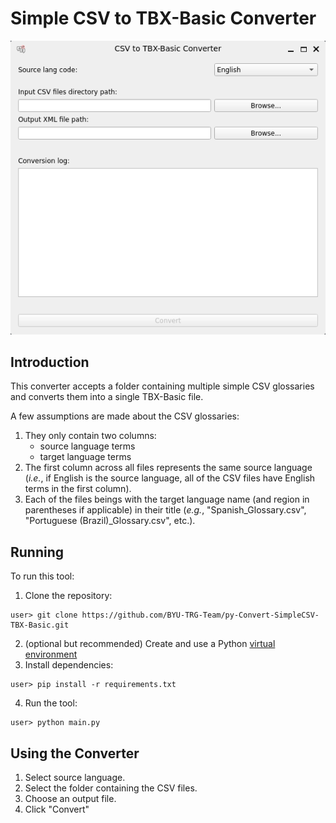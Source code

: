 # Simple CSV to TBX-Basic Converter

![Simple CSV to TBX-Basic Convert Example Image](assets/exampleImage.png)

## Introduction
This converter accepts a folder containing multiple simple CSV glossaries and
converts them into a single TBX-Basic file.

A few assumptions are made about the CSV glossaries:

1. They only contain two columns: 
   - source language terms
   - target language terms
2. The first column across all files represents the same source language (_i.e._, if English 
   is the source language, all of the CSV files have English terms in the first column).
3. Each of the files beings with the target language name (and region in parentheses if applicable)
   in their title (_e.g._, "Spanish_Glossary.csv", "Portuguese (Brazil)_Glossary.csv", etc.).

## Running
To run this tool:

1. Clone the repository: 
```shell
user> git clone https://github.com/BYU-TRG-Team/py-Convert-SimpleCSV-TBX-Basic.git
```
2. (optional but recommended) Create and use a Python [virtual environment](https://docs.python.org/3/library/venv.html)
3. Install dependencies: 
```shell
user> pip install -r requirements.txt
```
4. Run the tool:
``` shell
user> python main.py
```

## Using the Converter

1. Select source language.
2. Select the folder containing the CSV files.
3. Choose an output file.
4. Click "Convert"
